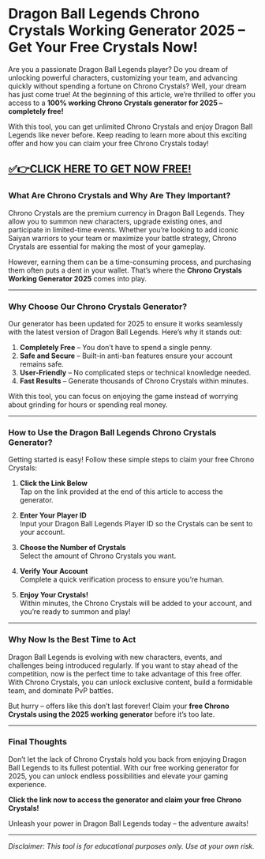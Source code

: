 # **Dragon Ball Legends Chrono Crystals Working Generator 2025 – Get Your Free Crystals Now!**  

Are you a passionate Dragon Ball Legends player? Do you dream of unlocking powerful characters, customizing your team, and advancing quickly without spending a fortune on Chrono Crystals? Well, your dream has just come true! At the beginning of this article, we’re thrilled to offer you access to a **100% working Chrono Crystals generator for 2025 – completely free!**  

With this tool, you can get unlimited Chrono Crystals and enjoy Dragon Ball Legends like never before. Keep reading to learn more about this exciting offer and how you can claim your free Chrono Crystals today!  

## [✅👉CLICK HERE TO GET NOW FREE!](https://besteventtoday.com/Dragon/Ball)

### **What Are Chrono Crystals and Why Are They Important?**  

Chrono Crystals are the premium currency in Dragon Ball Legends. They allow you to summon new characters, upgrade existing ones, and participate in limited-time events. Whether you’re looking to add iconic Saiyan warriors to your team or maximize your battle strategy, Chrono Crystals are essential for making the most of your gameplay.  

However, earning them can be a time-consuming process, and purchasing them often puts a dent in your wallet. That’s where the **Chrono Crystals Working Generator 2025** comes into play.  

---

### **Why Choose Our Chrono Crystals Generator?**  

Our generator has been updated for 2025 to ensure it works seamlessly with the latest version of Dragon Ball Legends. Here’s why it stands out:  

1. **Completely Free** – You don’t have to spend a single penny.  
2. **Safe and Secure** – Built-in anti-ban features ensure your account remains safe.  
3. **User-Friendly** – No complicated steps or technical knowledge needed.  
4. **Fast Results** – Generate thousands of Chrono Crystals within minutes.  

With this tool, you can focus on enjoying the game instead of worrying about grinding for hours or spending real money.  

---

### **How to Use the Dragon Ball Legends Chrono Crystals Generator?**  

Getting started is easy! Follow these simple steps to claim your free Chrono Crystals:  

1. **Click the Link Below**  
   Tap on the link provided at the end of this article to access the generator.  

2. **Enter Your Player ID**  
   Input your Dragon Ball Legends Player ID so the Crystals can be sent to your account.  

3. **Choose the Number of Crystals**  
   Select the amount of Chrono Crystals you want.  

4. **Verify Your Account**  
   Complete a quick verification process to ensure you’re human.  

5. **Enjoy Your Crystals!**  
   Within minutes, the Chrono Crystals will be added to your account, and you’re ready to summon and play!  

---

### **Why Now Is the Best Time to Act**  

Dragon Ball Legends is evolving with new characters, events, and challenges being introduced regularly. If you want to stay ahead of the competition, now is the perfect time to take advantage of this free offer. With Chrono Crystals, you can unlock exclusive content, build a formidable team, and dominate PvP battles.  

But hurry – offers like this don’t last forever! Claim your **free Chrono Crystals using the 2025 working generator** before it’s too late.  

---

### **Final Thoughts**  

Don’t let the lack of Chrono Crystals hold you back from enjoying Dragon Ball Legends to its fullest potential. With our free working generator for 2025, you can unlock endless possibilities and elevate your gaming experience.  

**Click the link now to access the generator and claim your free Chrono Crystals!**  

Unleash your power in Dragon Ball Legends today – the adventure awaits!  

---  

*Disclaimer: This tool is for educational purposes only. Use at your own risk.*
